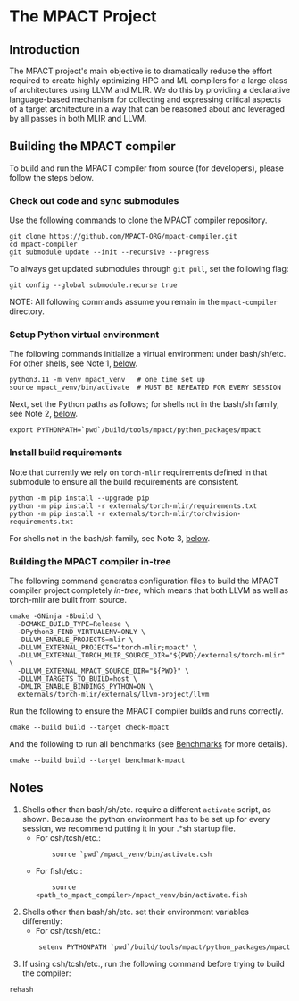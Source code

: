 # The MPACT Project

## Introduction

The MPACT project's main objective is to dramatically reduce the effort
required to create highly optimizing HPC and ML compilers for a large
class of architectures using LLVM and MLIR. We do this by providing
a declarative language-based mechanism for collecting and expressing
critical aspects of a target architecture in a way that can be reasoned
about and leveraged by all passes in both MLIR and LLVM.

## Building the MPACT compiler

To build and run the MPACT compiler from source (for developers),
please follow the steps below.

### Check out code and sync submodules

Use the following commands to clone the MPACT compiler repository.

```shell
git clone https://github.com/MPACT-ORG/mpact-compiler.git
cd mpact-compiler
git submodule update --init --recursive --progress
```

To always get updated submodules through `git pull`, set the following flag:

```shell
git config --global submodule.recurse true
```

NOTE: All following commands assume you remain in the `mpact-compiler` directory.

### Setup Python virtual environment

The following commands initialize a virtual environment under bash/sh/etc. For other shells, see Note 1, [below](README.md#notes).

```shell
python3.11 -m venv mpact_venv   # one time set up
source mpact_venv/bin/activate  # MUST BE REPEATED FOR EVERY SESSION
```

Next, set the Python paths as follows; for shells not in the bash/sh family, see Note 2, [below](README.md#notes).
```shell
export PYTHONPATH=`pwd`/build/tools/mpact/python_packages/mpact
```

### Install build requirements

Note that currently we rely on `torch-mlir` requirements defined in that
submodule to ensure all the build requirements are consistent.

```shell
python -m pip install --upgrade pip
python -m pip install -r externals/torch-mlir/requirements.txt
python -m pip install -r externals/torch-mlir/torchvision-requirements.txt
```
For shells not in the bash/sh family, see Note 3, [below](README.md#notes).

### Building the MPACT compiler in-tree

The following command generates configuration files to build the MPACT compiler
project completely *in-tree*, which means that both LLVM as well as torch-mlir
are built from source.

```shell
cmake -GNinja -Bbuild \
  -DCMAKE_BUILD_TYPE=Release \
  -DPython3_FIND_VIRTUALENV=ONLY \
  -DLLVM_ENABLE_PROJECTS=mlir \
  -DLLVM_EXTERNAL_PROJECTS="torch-mlir;mpact" \
  -DLLVM_EXTERNAL_TORCH_MLIR_SOURCE_DIR="${PWD}/externals/torch-mlir" \
  -DLLVM_EXTERNAL_MPACT_SOURCE_DIR="${PWD}" \
  -DLLVM_TARGETS_TO_BUILD=host \
  -DMLIR_ENABLE_BINDINGS_PYTHON=ON \
  externals/torch-mlir/externals/llvm-project/llvm
```

Run the following to ensure the MPACT compiler builds and runs correctly.

```shell
cmake --build build --target check-mpact
```

And the following to run all benchmarks
(see [Benchmarks](benchmark/README.md) for more details).

```shell
cmake --build build --target benchmark-mpact
```

## Notes

1. Shells other than bash/sh/etc. require a different `activate` script, as shown. Because the python environment has to be set up for every session, we recommend putting it in your .*sh startup file.
   - For csh/tcsh/etc.:
     ```shell
         source `pwd`/mpact_venv/bin/activate.csh
     ```
   - For fish/etc.:
     ```shell
         source <path_to_mpact_compiler>/mpact_venv/bin/activate.fish
     ```
2. Shells other than bash/sh/etc. set their environment variables differently:
   - For csh/tcsh/etc.:
   ```shell
       setenv PYTHONPATH `pwd`/build/tools/mpact/python_packages/mpact
   ```
3. If using csh/tcsh/etc., run the following command before trying to build the compiler:
```shell
rehash
```
